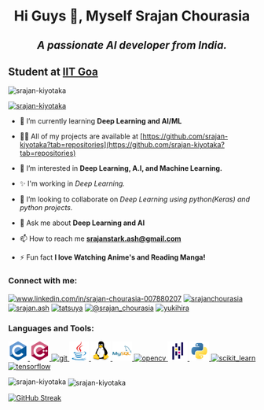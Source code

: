 <h1 align="center">Hi Guys 👋, Myself Srajan Chourasia</h1>

<h2 align="center"><I>A passionate AI developer from India.</I></h2>

## Student at [IIT Goa](https://iitgoa.ac.in/)

<p align="left"> <img src="https://komarev.com/ghpvc/?username=srajan-kiyotaka&label=Landed%20on%20my%20planet!&color=5bb1e6&style=plastic" alt="srajan-kiyotaka" /> </p>

<p align="left"> <a href="https://github.com/ryo-ma/github-profile-trophy"><img src="https://github-profile-trophy.vercel.app/?username=srajan-kiyotaka" alt="srajan-kiyotaka" /></a> </p>

- 🌱 I’m currently learning **Deep Learning and AI/ML**

- 👨‍💻 All of my projects are available at [https://github.com/srajan-kiyotaka?tab=repositories](https://github.com/srajan-kiyotaka?tab=repositories)

- 👀 I’m interested in **Deep Learning, A.I, and Machine Learning.** 

- ✨ I'm working in *Deep Learning.*

- 💞️ I’m looking to collaborate on *Deep Learning using python(Keras) and python projects.*

- 💬 Ask me about **Deep Learning and AI**

- 📫 How to reach me **srajanstark.ash@gmail.com**

- ⚡ Fun fact **I love Watching Anime's and Reading Manga!**

<h3 align="left">Connect with me:</h3>
<p align="left">
<a href="https://www.linkedin.com/in/srajan-chourasia-007880207" target="blank"><img align="center" src="https://raw.githubusercontent.com/rahuldkjain/github-profile-readme-generator/master/src/images/icons/Social/linked-in-alt.svg" alt="www.linkedin.com/in/srajan-chourasia-007880207" height="30" width="40" /></a>
<a href="https://kaggle.com/srajanchourasia" target="blank"><img align="center" src="https://raw.githubusercontent.com/rahuldkjain/github-profile-readme-generator/master/src/images/icons/Social/kaggle.svg" alt="srajanchourasia" height="30" width="40" /></a>
<a href="https://instagram.com/srajan.ash" target="blank"><img align="center" src="https://raw.githubusercontent.com/rahuldkjain/github-profile-readme-generator/master/src/images/icons/Social/instagram.svg" alt="srajan.ash" height="30" width="40" /></a>
<a href="https://www.codechef.com/users/tatsuya" target="blank"><img align="center" src="https://cdn.jsdelivr.net/npm/simple-icons@3.1.0/icons/codechef.svg" alt="tatsuya" height="30" width="40" /></a>
<a href="https://www.hackerrank.com/srajan_chourasia" target="blank"><img align="center" src="https://raw.githubusercontent.com/rahuldkjain/github-profile-readme-generator/master/src/images/icons/Social/hackerrank.svg" alt="@srajan_chourasia" height="30" width="40" /></a>
<a href="https://codeforces.com/profile/yukihira" target="blank"><img align="center" src="https://raw.githubusercontent.com/rahuldkjain/github-profile-readme-generator/master/src/images/icons/Social/codeforces.svg" alt="yukihira" height="30" width="40" /></a>
</p>

<h3 align="left">Languages and Tools:</h3>
<p align="left"> <a href="https://www.cprogramming.com/" target="_blank" rel="noreferrer"> <img src="https://raw.githubusercontent.com/devicons/devicon/master/icons/c/c-original.svg" alt="c" width="40" height="40"/> </a> <a href="https://www.w3schools.com/cpp/" target="_blank" rel="noreferrer"> <img src="https://raw.githubusercontent.com/devicons/devicon/master/icons/cplusplus/cplusplus-original.svg" alt="cplusplus" width="40" height="40"/> </a> <a href="https://git-scm.com/" target="_blank" rel="noreferrer"> <img src="https://www.vectorlogo.zone/logos/git-scm/git-scm-icon.svg" alt="git" width="40" height="40"/> </a> <a href="https://www.java.com" target="_blank" rel="noreferrer"> <img src="https://raw.githubusercontent.com/devicons/devicon/master/icons/java/java-original.svg" alt="java" width="40" height="40"/> </a> <a href="https://www.linux.org/" target="_blank" rel="noreferrer"> <img src="https://raw.githubusercontent.com/devicons/devicon/master/icons/linux/linux-original.svg" alt="linux" width="40" height="40"/> </a> <a href="https://www.mysql.com/" target="_blank" rel="noreferrer"> <img src="https://raw.githubusercontent.com/devicons/devicon/master/icons/mysql/mysql-original-wordmark.svg" alt="mysql" width="40" height="40"/> </a> <a href="https://opencv.org/" target="_blank" rel="noreferrer"> <img src="https://www.vectorlogo.zone/logos/opencv/opencv-icon.svg" alt="opencv" width="40" height="40"/> </a> <a href="https://pandas.pydata.org/" target="_blank" rel="noreferrer"> <img src="https://raw.githubusercontent.com/devicons/devicon/2ae2a900d2f041da66e950e4d48052658d850630/icons/pandas/pandas-original.svg" alt="pandas" width="40" height="40"/> </a> <a href="https://www.python.org" target="_blank" rel="noreferrer"> <img src="https://raw.githubusercontent.com/devicons/devicon/master/icons/python/python-original.svg" alt="python" width="40" height="40"/> </a> <a href="https://scikit-learn.org/" target="_blank" rel="noreferrer"> <img src="https://upload.wikimedia.org/wikipedia/commons/0/05/Scikit_learn_logo_small.svg" alt="scikit_learn" width="40" height="40"/> </a> <a href="https://www.tensorflow.org" target="_blank" rel="noreferrer"> <img src="https://www.vectorlogo.zone/logos/tensorflow/tensorflow-icon.svg" alt="tensorflow" width="40" height="40"/> </a> </p>

<p><img align="left" src="https://github-readme-stats.vercel.app/api/top-langs?username=srajan-kiyotaka&show_icons=true&theme=radical&hide_border=true&locale=en&layout=compact" alt="srajan-kiyotaka" /></p>

<p>&nbsp;<img align="center" src="https://github-readme-stats.vercel.app/api?username=srajan-kiyotaka&show_icons=true&theme=tokyonight&title_color=3a91ee&text_color=3ddee1&bg_color=095381&hide_border=true&locale=en" alt="srajan-kiyotaka" /></p>

[![GitHub Streak](http://github-readme-streak-stats.herokuapp.com?user=srajan-kiyotaka&theme=tokyonight&date_format=M%20j%5B%2C%20Y%5D)](https://git.io/streak-stats)

